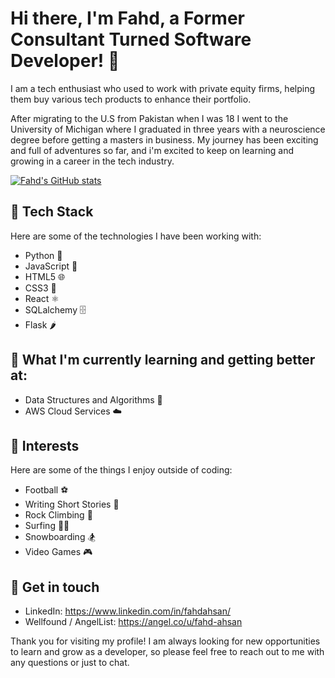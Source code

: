 # Hi there, I'm Fahd, a Former Consultant Turned Software Developer! 👋

I am a tech enthusiast who used to work with private equity firms, helping them buy various tech products to enhance their portfolio.

After migrating to the U.S from Pakistan when I was 18 I went to the University of Michigan where I graduated in three years with a neuroscience degree before getting a masters in business. My journey has been exciting and full of adventures so far, and i'm excited to keep on learning and growing in a career in the tech industry.

[![Fahd's GitHub stats](https://github-readme-stats.vercel.app/api?username=sophmain)](https://github.com/sophmain/github-readme-stats)

## 🔧 Tech Stack

Here are some of the technologies I have been working with:

- Python 🐍
- JavaScript 🚀
- HTML5 🌐
- CSS3 🎨
- React ⚛️
- SQLalchemy 🗄️
- Flask 🌶️


## 🌱 What I'm currently learning and getting better at:

- Data Structures and Algorithms 🤖
- AWS Cloud Services ☁️


## 🎉 Interests

Here are some of the things I enjoy outside of coding:

- Football ⚽️
- Writing Short Stories 📝
- Rock Climbing 🧗
- Surfing 🏄‍♂️
- Snowboarding 🏂
- Video Games 🎮

## 💬 Get in touch

- LinkedIn: https://www.linkedin.com/in/fahdahsan/
- Wellfound / AngelList: https://angel.co/u/fahd-ahsan

Thank you for visiting my profile! I am always looking for new opportunities to learn and grow as a developer, so please feel free to reach out to me with any questions or just to chat.
